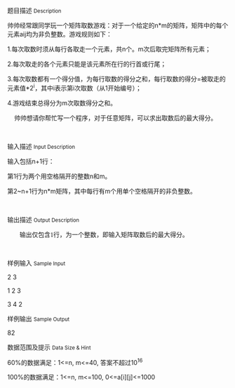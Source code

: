<div class="panel panel-default">
<div class="area-title">
<span>
题目描述
<small>Description</small>
</span></div>
<div class="panel-body">

<p style=""><span style=""><span style="">帅帅经常跟同学玩一个矩阵取数游戏：对于一个给定的</span></span><span style="">n*m</span><span style=""><span style="">的矩阵，矩阵中的每个元素</span></span><span style="">aij</span><span style=""><span style="">均为非负整数。游戏规则如下：</span></span><span style="">  </span></p><p><span style="">1.</span><span style=""><span style="">每次取数时须从每行各取走一个元素，共</span></span><span style="">n</span><span style=""><span style="">个。</span></span><span style="">m</span><span style=""><span style="">次后取完矩阵所有元素；</span></span><span style=""> </span></p><p><span style="">2.</span><span style=""><span style="">每次取走的各个元素只能是该元素所在行的行首或行尾；</span></span></p><p><span style="">3.</span><span style=""><span style="">每次取数都有一个得分值，为每行取数的得分之和，每行取数的得分</span></span><span style="">=</span><span style=""><span style="">被取走的元素值</span></span><span style="">*2</span><sup><span style="">i</span></sup><span style=""><span style="">，其中</span></span><span style="">i</span><span style=""><span style="">表示第</span></span><span style="">i</span><span style=""><span style="">次取数（从</span></span><span style="">1</span><span style=""><span style="">开始编号）；</span></span></p><p><span style="">4.</span><span style=""><span style="">游戏结束总得分为</span></span><span style="">m</span><span style=""><span style="">次取数得分之和。</span></span></p><p><span style="">  </span><span style="">  <span style="">帅帅想请你帮忙写一个程序，对于任意矩阵，可以求出取数后的最大得分。</span></span></p><p><br></p>

</div>
</div>

<div class="panel panel-default">
<div class="area-title">
<span>
输入描述
<small>Input Description</small>
</span></div>
<div class="panel-body">
<p style=""><span style=""><span style="">输入包括</span></span><span style="">n+1</span><span style=""><span style="">行：</span></span></p><p style=""><span style=""><span style="">第</span></span><span style="">1</span><span style=""><span style="">行为两个用空格隔开的整数</span></span><span style="">n</span><span style=""><span style="">和</span></span><span style="">m</span><span style=""><span style="">。</span></span></p><p><span style=""><span style="">第</span></span><span style="">2~n+1</span><span style=""><span style="">行为</span></span><span style="">n*m</span><span style=""><span style="">矩阵，其中每行有</span></span><span style="">m</span><span style=""><span style="">个用单个空格隔开的非负整数。</span></span></p><p><br></p>

</div>
</div>
<div  class="panel panel-default">
<div class="area-title">
<span>
输出描述
<small>Output Description</small>
</span></div>
<div class="panel-body">

<p style="text-indent:28px"><span style=";font-family:宋体;font-size:14px"><span style="font-family:宋体">输出仅包含</span></span><span style=";font-family:宋体;font-size:14px">1</span><span style=";font-family:宋体;font-size:14px"><span style="font-family:宋体">行，为一个整数，即输入矩阵取数后的最大得分。</span></span></p><p><br/></p>

</div>
</div>


<div class="panel panel-default">
<div class="area-title">
<span>
样例输入
<small>Sample Input</small>
</span></div>
<div class="panel-body">
<p><span style="">2 3 </span></p><p><span style="">1 2 3 </span></p><p><span style="">3 4 2</span></p>

</div>
</div>

<div class="panel panel-default">
<div class="area-title">
<span>
样例输出
<small>Sample Output</small>
</span></div>
<div class="panel-body">
<p><span style="">82</span></p>

</div>
</div>

<div class="panel panel-default">
<div class="area-title">
<span>
数据范围及提示
<small>Data Size & Hint</small>
</span></div>
<div class="panel-body">
<p style=""><span style="">60%</span><span style=""><span style="">的数据满足：</span></span><span style="">1&lt;=n, m&lt;=40, </span><span style=""><span style="">答案不超过</span></span><span style="">10</span><sup><span style="">16</span></sup></p><p><span style="">100%</span><span style=""><span style="">的数据满足：</span></span><span style="">1&lt;=n, m&lt;=100, 0&lt;=a[i][j]&lt;=1000</span></p><p><br></p>
</div>
</div>